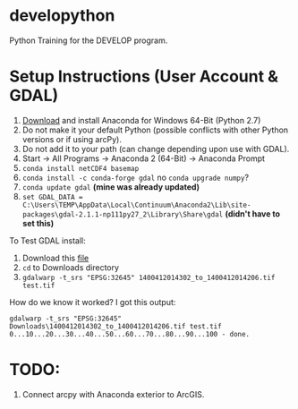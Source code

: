 # developython
Python Training for the DEVELOP program.

# Setup Instructions (User Account & GDAL)

1. [Download](http://www.continuum.io/downloads#_windows) and install Anaconda for Windows 64-Bit (Python 2.7)
2. Do not make it your default Python (possible conflicts with other Python versions or if using arcPy).
3. Do not add it to your path (can change depending upon use with GDAL).
4. Start -> All Programs -> Anaconda 2 (64-Bit) -> Anaconda Prompt
5. `conda install netCDF4 basemap`
6. `conda install -c conda-forge gdal`
    no `conda upgrade numpy`?
7. `conda update gdal` __(mine was already updated)__
8. `set GDAL_DATA = C:\Users\TEMP\AppData\Local\Continuum\Anaconda2\Lib\site-packages\gdal-2.1.1-np111py27_2\Library\Share\gdal` __(didn't have to set this)__

To Test GDAL install:

1. Download this [file](https://drive.google.com/file/d/0B9m0kGaHo6cnM0JxbkM5aFZvN28/view?usp=sharing)
2. `cd` to Downloads directory
3. `gdalwarp -t_srs "EPSG:32645" 1400412014302_to_1400412014206.tif test.tif`

How do we know it worked?
I got this output:

    gdalwarp -t_srs "EPSG:32645" Downloads\1400412014302_to_1400412014206.tif test.tif
    0...10...20...30...40...50...60...70...80...90...100 - done.

# TODO:
1. Connect arcpy with Anaconda exterior to ArcGIS.

